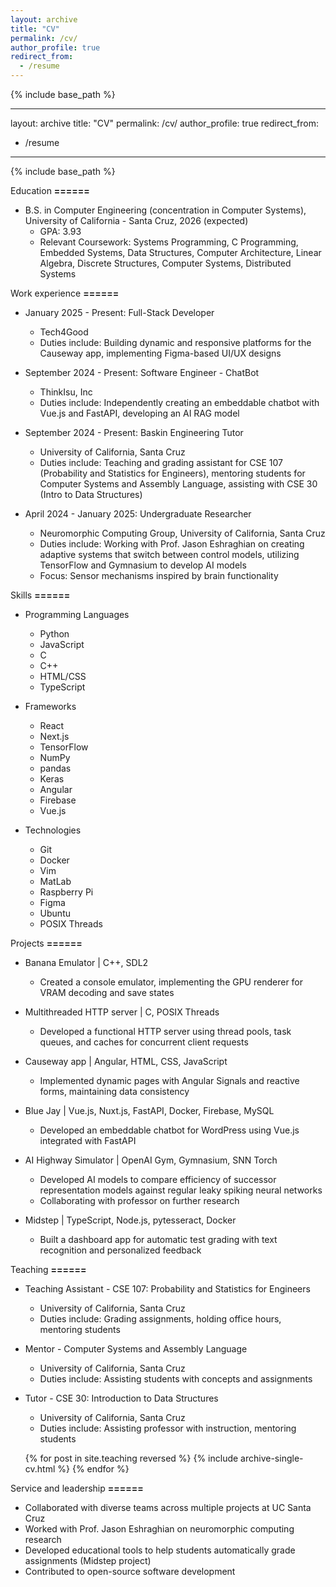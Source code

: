 ```yaml
---
layout: archive
title: "CV"
permalink: /cv/
author_profile: true
redirect_from:
  - /resume
---
```


{% include base_path %}

---
layout: archive
title: "CV"
permalink: /cv/
author_profile: true
redirect_from:
 - /resume
---
{% include base_path %}

Education
**======**
* B.S. in Computer Engineering (concentration in Computer Systems), University of California - Santa Cruz, 2026 (expected)
  * GPA: 3.93
  * Relevant Coursework: Systems Programming, C Programming, Embedded Systems, Data Structures, Computer Architecture, Linear Algebra, Discrete Structures, Computer Systems, Distributed Systems

Work experience
**======**
* January 2025 - Present: Full-Stack Developer
  * Tech4Good
  * Duties include: Building dynamic and responsive platforms for the Causeway app, implementing Figma-based UI/UX designs
  
* September 2024 - Present: Software Engineer - ChatBot
  * ThinkIsu, Inc
  * Duties include: Independently creating an embeddable chatbot with Vue.js and FastAPI, developing an AI RAG model
  
* September 2024 - Present: Baskin Engineering Tutor
  * University of California, Santa Cruz
  * Duties include: Teaching and grading assistant for CSE 107 (Probability and Statistics for Engineers), mentoring students for Computer Systems and Assembly Language, assisting with CSE 30 (Intro to Data Structures)
  
* April 2024 - January 2025: Undergraduate Researcher
  * Neuromorphic Computing Group, University of California, Santa Cruz
  * Duties include: Working with Prof. Jason Eshraghian on creating adaptive systems that switch between control models, utilizing TensorFlow and Gymnasium to develop AI models
  * Focus: Sensor mechanisms inspired by brain functionality

Skills
**======**
* Programming Languages
  * Python
  * JavaScript
  * C
  * C++
  * HTML/CSS
  * TypeScript
  
* Frameworks
  * React
  * Next.js
  * TensorFlow
  * NumPy
  * pandas
  * Keras
  * Angular
  * Firebase
  * Vue.js
  
* Technologies
  * Git
  * Docker
  * Vim
  * MatLab
  * Raspberry Pi
  * Figma
  * Ubuntu
  * POSIX Threads

Projects
**======**
* Banana Emulator | C++, SDL2
  * Created a console emulator, implementing the GPU renderer for VRAM decoding and save states

* Multithreaded HTTP server | C, POSIX Threads
  * Developed a functional HTTP server using thread pools, task queues, and caches for concurrent client requests

* Causeway app | Angular, HTML, CSS, JavaScript
  * Implemented dynamic pages with Angular Signals and reactive forms, maintaining data consistency

* Blue Jay | Vue.js, Nuxt.js, FastAPI, Docker, Firebase, MySQL
  * Developed an embeddable chatbot for WordPress using Vue.js integrated with FastAPI

* AI Highway Simulator | OpenAI Gym, Gymnasium, SNN Torch
  * Developed AI models to compare efficiency of successor representation models against regular leaky spiking neural networks
  * Collaborating with professor on further research

* Midstep | TypeScript, Node.js, pytesseract, Docker
  * Built a dashboard app for automatic test grading with text recognition and personalized feedback

<!-- Publications
**======**
 <ul>{% for post in site.publications reversed %}
 {% include archive-single-cv.html %}
 {% endfor %}</ul>

Talks
**======**
 <ul>{% for post in site.talks reversed %}
 {% include archive-single-talk-cv.html %}
 {% endfor %}</ul> -->

Teaching
**======**
* Teaching Assistant - CSE 107: Probability and Statistics for Engineers
  * University of California, Santa Cruz
  * Duties include: Grading assignments, holding office hours, mentoring students

* Mentor - Computer Systems and Assembly Language
  * University of California, Santa Cruz
  * Duties include: Assisting students with concepts and assignments

* Tutor - CSE 30: Introduction to Data Structures
  * University of California, Santa Cruz
  * Duties include: Assisting professor with instruction, mentoring students

 <ul>{% for post in site.teaching reversed %}
 {% include archive-single-cv.html %}
 {% endfor %}</ul>

Service and leadership
**======**
* Collaborated with diverse teams across multiple projects at UC Santa Cruz
* Worked with Prof. Jason Eshraghian on neuromorphic computing research
* Developed educational tools to help students automatically grade assignments (Midstep project)
* Contributed to open-source software development